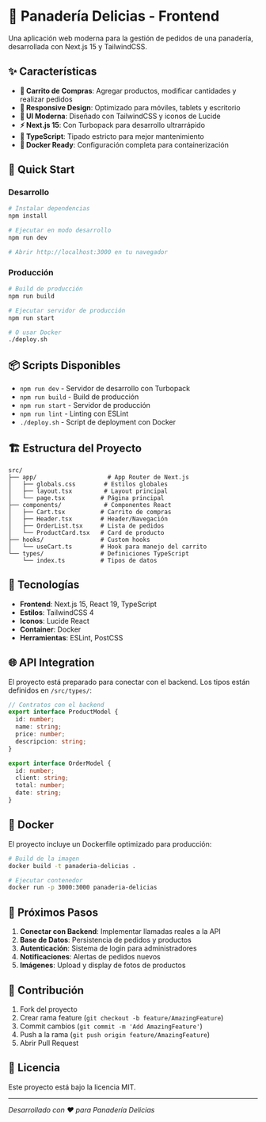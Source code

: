 # 🥖 Panadería Delicias - Frontend

Una aplicación web moderna para la gestión de pedidos de una panadería, desarrollada con Next.js 15 y TailwindCSS.

## ✨ Características

- **🛒 Carrito de Compras**: Agregar productos, modificar cantidades y realizar pedidos
- **📱 Responsive Design**: Optimizado para móviles, tablets y escritorio
- **🎨 UI Moderna**: Diseñado con TailwindCSS y iconos de Lucide
- **⚡ Next.js 15**: Con Turbopack para desarrollo ultrarrápido
- **🔧 TypeScript**: Tipado estricto para mejor mantenimiento
- **🐳 Docker Ready**: Configuración completa para containerización

## 🚀 Quick Start

### Desarrollo

```bash
# Instalar dependencias
npm install

# Ejecutar en modo desarrollo
npm run dev

# Abrir http://localhost:3000 en tu navegador
```

### Producción

```bash
# Build de producción
npm run build

# Ejecutar servidor de producción
npm run start

# O usar Docker
./deploy.sh
```

## 📦 Scripts Disponibles

- `npm run dev` - Servidor de desarrollo con Turbopack
- `npm run build` - Build de producción
- `npm run start` - Servidor de producción
- `npm run lint` - Linting con ESLint
- `./deploy.sh` - Script de deployment con Docker

## 🏗️ Estructura del Proyecto

```
src/
├── app/                    # App Router de Next.js
│   ├── globals.css        # Estilos globales
│   ├── layout.tsx         # Layout principal
│   └── page.tsx          # Página principal
├── components/            # Componentes React
│   ├── Cart.tsx          # Carrito de compras
│   ├── Header.tsx        # Header/Navegación
│   ├── OrderList.tsx     # Lista de pedidos
│   └── ProductCard.tsx   # Card de producto
├── hooks/                # Custom hooks
│   └── useCart.ts        # Hook para manejo del carrito
└── types/                # Definiciones TypeScript
    └── index.ts          # Tipos de datos
```

## 🔧 Tecnologías

- **Frontend**: Next.js 15, React 19, TypeScript
- **Estilos**: TailwindCSS 4
- **Iconos**: Lucide React
- **Container**: Docker
- **Herramientas**: ESLint, PostCSS

## 🌐 API Integration

El proyecto está preparado para conectar con el backend. Los tipos están definidos en `/src/types/`:

```typescript
// Contratos con el backend
export interface ProductModel {
  id: number;
  name: string;
  price: number;
  descripcion: string;
}

export interface OrderModel {
  id: number;
  client: string;
  total: number;
  date: string;
}
```

## 🐳 Docker

El proyecto incluye un Dockerfile optimizado para producción:

```bash
# Build de la imagen
docker build -t panaderia-delicias .

# Ejecutar contenedor
docker run -p 3000:3000 panaderia-delicias
```

## 🎯 Próximos Pasos

1. **Conectar con Backend**: Implementar llamadas reales a la API
2. **Base de Datos**: Persistencia de pedidos y productos
3. **Autenticación**: Sistema de login para administradores
4. **Notificaciones**: Alertas de pedidos nuevos
5. **Imágenes**: Upload y display de fotos de productos

## 🤝 Contribución

1. Fork del proyecto
2. Crear rama feature (`git checkout -b feature/AmazingFeature`)
3. Commit cambios (`git commit -m 'Add AmazingFeature'`)
4. Push a la rama (`git push origin feature/AmazingFeature`)
5. Abrir Pull Request

## 📝 Licencia

Este proyecto está bajo la licencia MIT.

---

*Desarrollado con ❤️ para Panadería Delicias*
